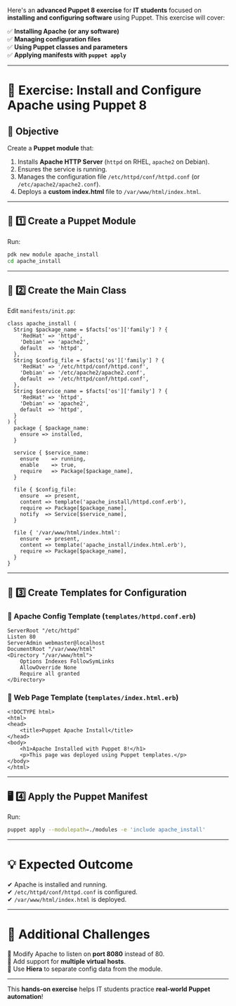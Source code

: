 Here's an **advanced Puppet 8 exercise** for **IT students** focused on **installing and configuring software** using Puppet. This exercise will cover:

✅ **Installing Apache (or any software)**  
✅ **Managing configuration files**  
✅ **Using Puppet classes and parameters**  
✅ **Applying manifests with `puppet apply`**

---

# **🎯 Exercise: Install and Configure Apache using Puppet 8**

## **📌 Objective**
Create a **Puppet module** that:
1. Installs **Apache HTTP Server** (`httpd` on RHEL, `apache2` on Debian).
2. Ensures the service is running.
3. Manages the configuration file `/etc/httpd/conf/httpd.conf` (or `/etc/apache2/apache2.conf`).
4. Deploys a **custom index.html** file to `/var/www/html/index.html`.

---

## **📂 1️⃣ Create a Puppet Module**
Run:
```bash
pdk new module apache_install
cd apache_install
```

---

## **📝 2️⃣ Create the Main Class**
Edit `manifests/init.pp`:
```puppet
class apache_install (
  String $package_name = $facts['os']['family'] ? {
    'RedHat' => 'httpd',
    'Debian' => 'apache2',
    default  => 'httpd',
  },
  String $config_file = $facts['os']['family'] ? {
    'RedHat' => '/etc/httpd/conf/httpd.conf',
    'Debian' => '/etc/apache2/apache2.conf',
    default  => '/etc/httpd/conf/httpd.conf',
  },
  String $service_name = $facts['os']['family'] ? {
    'RedHat' => 'httpd',
    'Debian' => 'apache2',
    default  => 'httpd',
  }
) {
  package { $package_name:
    ensure => installed,
  }

  service { $service_name:
    ensure    => running,
    enable    => true,
    require   => Package[$package_name],
  }

  file { $config_file:
    ensure  => present,
    content => template('apache_install/httpd.conf.erb'),
    require => Package[$package_name],
    notify  => Service[$service_name],
  }

  file { '/var/www/html/index.html':
    ensure  => present,
    content => template('apache_install/index.html.erb'),
    require => Package[$package_name],
  }
}
```

---

## **📜 3️⃣ Create Templates for Configuration**
### **🔹 Apache Config Template (`templates/httpd.conf.erb`)**
```erb
ServerRoot "/etc/httpd"
Listen 80
ServerAdmin webmaster@localhost
DocumentRoot "/var/www/html"
<Directory "/var/www/html">
    Options Indexes FollowSymLinks
    AllowOverride None
    Require all granted
</Directory>
```

### **🔹 Web Page Template (`templates/index.html.erb`)**
```erb
<!DOCTYPE html>
<html>
<head>
    <title>Puppet Apache Install</title>
</head>
<body>
    <h1>Apache Installed with Puppet 8!</h1>
    <p>This page was deployed using Puppet templates.</p>
</body>
</html>
```

---

## **🖥 4️⃣ Apply the Puppet Manifest**
Run:
```bash
puppet apply --modulepath=./modules -e 'include apache_install'
```

---

# **💡 Expected Outcome**
✔ Apache is installed and running.  
✔ `/etc/httpd/conf/httpd.conf` is configured.  
✔ `/var/www/html/index.html` is deployed.

---

# **📌 Additional Challenges**
🔹 Modify Apache to listen on **port 8080** instead of 80.  
🔹 Add support for **multiple virtual hosts**.  
🔹 Use **Hiera** to separate config data from the module.

---

This **hands-on exercise** helps IT students practice **real-world Puppet automation**! 
